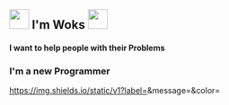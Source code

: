  ## <img src="https://cdn.discordapp.com/emojis/873578130873393222.gif?v=1" width="35px"> I'm Woks <img src="https://cdn.discordapp.com/emojis/873579263838785646.gif?v=1" width="35px">

#### I want to help people with their Problems

### I'm a new Programmer 

https://img.shields.io/static/v1?label=<LABEL>&message=<MESSAGE>&color=<COLOR>
